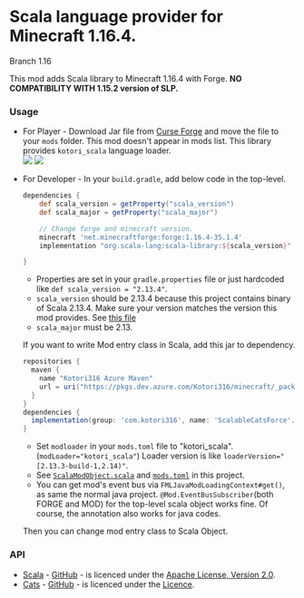 # Scala language provider for Minecraft 1.16.4.

Branch 1.16

This mod adds Scala library to Minecraft 1.16.4 with Forge.
**NO COMPATIBILITY WITH 1.15.2 version of SLP.**

### Usage

* For Player - Download Jar file from [Curse Forge](https://www.curseforge.com/minecraft/mc-mods/scalable-cats-force) and move the file to your `mods` folder.
This mod doesn't appear in mods list.
This library provides `kotori_scala` language loader.  
[![](http://cf.way2muchnoise.eu/versions/scalable-cats-force.svg)](https://www.curseforge.com/minecraft/mc-mods/scalable-cats-force)
[![](http://cf.way2muchnoise.eu/full_scalable-cats-force_downloads.svg)](https://www.curseforge.com/minecraft/mc-mods/scalable-cats-force)

* For Developer - In your `build.gradle`, add below code in the top-level.

  ```groovy
  dependencies {
      def scala_version = getProperty("scala_version")
      def scala_major = getProperty("scala_major")
  
      // Change forge and minecraft version.
      minecraft 'net.minecraftforge:forge:1.16.4-35.1.4'
      implementation "org.scala-lang:scala-library:${scala_version}"
  
  }
  ```

  * Properties are set in your `gradle.properties` file or just hardcoded like `def scala_version = "2.13.4"`.
  * `scala_version` should be 2.13.4 because this project contains binary of Scala 2.13.4. Make sure your version matches the version this mod provides. See [this file](https://github.com/Kotori316/SLP/blob/1.16/gradle.properties)
  * `scala_major` must be 2.13.

  If you want to write Mod entry class in Scala, add this jar to dependency.
  
  ```groovy
  repositories {
    maven {
      name "Kotori316 Azure Maven"
      url = uri("https://pkgs.dev.azure.com/Kotori316/minecraft/_packaging/mods/maven/v1")
    }
  }
  dependencies {
    implementation(group: 'com.kotori316', name: 'ScalableCatsForce'.toLowerCase(Locale.ROOT), version: '2.13.4-build-1', classifier: 'dev')
  }
  ```
  * Set `modloader` in your `mods.toml` file to "kotori_scala". (`modLoader="kotori_scala"`) Loader version is like `loaderVersion="[2.13.3-build-1,2.14)"`.
  * See [`ScalaModObject.scala`](https://github.com/Kotori316/SLP/blob/1.16/src/main/scala/com/kotori316/scala_lib/example/ScalaModObject.scala) and [`mods.toml`](https://github.com/Kotori316/SLP/blob/1.16/src/main/resources/META-INF/mods.toml) in this project.
  * You can get mod's event bus via `FMLJavaModLoadingContext#get()`, as same the normal java project. `@Mod.EventBusSubscriber`(both FORGE and MOD) for the top-level scala object works fine. Of course, the annotation also works for java codes.

  Then you can change mod entry class to Scala Object.

### API
* [Scala](https://www.scala-lang.org/) - [GitHub](https://github.com/scala/scala) - is licenced under the [Apache License, Version 2.0](https://www.scala-lang.org/license/).
* [Cats](https://typelevel.org/cats/) - [GitHub](https://github.com/typelevel/cats) - is licenced under the [Licence](https://github.com/typelevel/cats/blob/master/COPYING).
